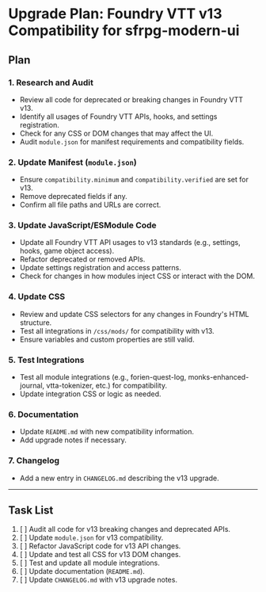 # Upgrade Plan: Foundry VTT v13 Compatibility for sfrpg-modern-ui

## Plan

### 1. Research and Audit
- Review all code for deprecated or breaking changes in Foundry VTT v13.
- Identify all usages of Foundry VTT APIs, hooks, and settings registration.
- Check for any CSS or DOM changes that may affect the UI.
- Audit `module.json` for manifest requirements and compatibility fields.

### 2. Update Manifest (`module.json`)
- Ensure `compatibility.minimum` and `compatibility.verified` are set for v13.
- Remove deprecated fields if any.
- Confirm all file paths and URLs are correct.

### 3. Update JavaScript/ESModule Code
- Update all Foundry VTT API usages to v13 standards (e.g., settings, hooks, game object access).
- Refactor deprecated or removed APIs.
- Update settings registration and access patterns.
- Check for changes in how modules inject CSS or interact with the DOM.

### 4. Update CSS
- Review and update CSS selectors for any changes in Foundry's HTML structure.
- Test all integrations in `/css/mods/` for compatibility with v13.
- Ensure variables and custom properties are still valid.

### 5. Test Integrations
- Test all module integrations (e.g., forien-quest-log, monks-enhanced-journal, vtta-tokenizer, etc.) for compatibility.
- Update integration CSS or logic as needed.

### 6. Documentation
- Update `README.md` with new compatibility information.
- Add upgrade notes if necessary.

### 7. Changelog
- Add a new entry in `CHANGELOG.md` describing the v13 upgrade.

---

## Task List

1. [ ] Audit all code for v13 breaking changes and deprecated APIs.
2. [ ] Update `module.json` for v13 compatibility.
3. [ ] Refactor JavaScript code for v13 API changes.
4. [ ] Update and test all CSS for v13 DOM changes.
5. [ ] Test and update all module integrations.
6. [ ] Update documentation (`README.md`).
7. [ ] Update `CHANGELOG.md` with v13 upgrade notes.
